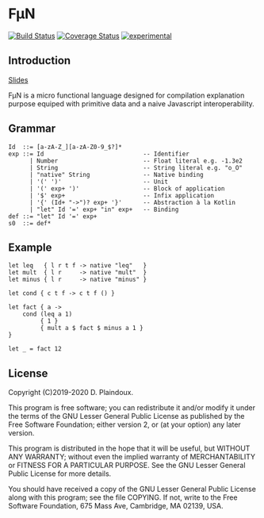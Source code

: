 # F&micro;N

[![Build Status](https://travis-ci.org/d-plaindoux/mfun.svg)](https://travis-ci.org/d-plaindoux/mfun)
[![Coverage Status](https://coveralls.io/repos/d-plaindoux/mfun/badge.png?branch=master)](https://coveralls.io/r/d-plaindoux/mfun?branch=master)
[![experimental](http://badges.github.io/stability-badges/dist/experimental.svg)](http://github.com/badges/stability-badges)

## Introduction

[Slides](http://d.plaindoux.free.fr/talks/lambdalille/mfun/index.html#/)

F&micro;N is a micro functional language designed for compilation explanation purpose equiped with primitive data and a naive Javascript interoperability.

## Grammar

```
Id  ::= [a-zA-Z_][a-zA-Z0-9_$?]*
exp ::= Id                            -- Identifier
      | Number                        -- Float literal e.g. -1.3e2
      | String                        -- String literal e.g. "o_O"
      | "native" String               -- Native binding
      | '(' ')'                       -- Unit
      | '(' exp+ ')'                  -- Block of application
      | '$' exp+                      -- Infix application
      | '{' (Id+ "->")? exp+ '}'      -- Abstraction à la Kotlin
      | "let" Id '=' exp+ "in" exp+   -- Binding
def ::= "let" Id '=' exp+
s0  ::= def* 
```

## Example

```
let leq   { l r t f -> native "leq"   }
let mult  { l r     -> native "mult"  }
let minus { l r     -> native "minus" }

let cond { c t f -> c t f () }

let fact { a ->
    cond (leq a 1)
         { 1 }
         { mult a $ fact $ minus a 1 }
}         

let _ = fact 12
```

## License

Copyright (C)2019-2020 D. Plaindoux.

This program is  free software; you can redistribute  it and/or modify
it  under the  terms  of  the GNU  Lesser  General  Public License  as
published by  the Free Software  Foundation; either version 2,  or (at
your option) any later version.

This program  is distributed in the  hope that it will  be useful, but
WITHOUT   ANY  WARRANTY;   without  even   the  implied   warranty  of
MERCHANTABILITY  or FITNESS  FOR  A PARTICULAR  PURPOSE.  See the  GNU
Lesser General Public License for more details.

You  should have  received a  copy of  the GNU  Lesser General  Public
License along with  this program; see the file COPYING.  If not, write
to the  Free Software Foundation,  675 Mass Ave, Cambridge,  MA 02139,
USA.
